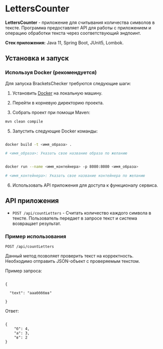 # LettersCounter

**LettersCounter** - приложение для считывания количества символов в тексте.
Программа предоставляет API для работы с приложением и операцию обработки текста через соответствующий эндпоинт.

**Стек приложения:** Java 11, Spring Boot, JUnit5, Lombok.


## Установка и запуск


### Используя Docker (рекомендуется)


Для запуска BracketsChecker требуются следующие шаги:


1. Установить [Docker](https://www.docker.com/) на локальную машину.

3. Перейти в корневую директорию проекта.

4. Собрать проект при помощи Maven:

```bash
mvn clean compile
```

5. Запустить следующие Docker команды:


```bash

docker build -t <имя_образа> .

# <имя_образа>: Указать свое название образа по желанию

```

```bash

docker run --name <имя_контейнера> -p 8080:8080 <имя_образа>

# <имя_контейнера>: Указать свое название контейнера по желанию

```


6. Использовать API приложения для доступа к функционалу сервиса.


## API приложения


- ```POST /api/countLetters``` - Считать количество каждого символа в тексте. Пользователь передает в запросе текст и 
система возвращает результат.

### Пример использования


`POST /api/countLetters`


Данный метод позволяет проверить текст на корректность. Необходимо отправить JSON-объект с проверяемым текстом.


Пример запроса:


`````

{

  "text": "аааббббвв"

}

`````


Ответ:


````

{
    "б": 4,
    "а": 3,
    "в": 2
}

````